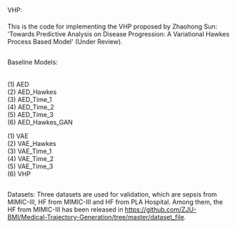 # 
VHP: 
####
This is the code for implementing the VHP proposed by Zhaohong Sun: 'Towards Predictive Analysis on Disease Progression: A Variational Hawkes Process
Based Model' (Under Review).
## 
Baseline Models:
###### 
(1) AED  
(2) AED_Hawkes  
(3) AED_Time_1  
(4) AED_Time_2  
(5) AED_Time_3  
(6) AED_Hawkes_GAN

(1) VAE  
(2) VAE_Hawkes  
(3) VAE_Time_1  
(4) VAE_Time_2  
(5) VAE_Time_3  
(6) VHP

## 
Datasets:
Three datasets are used for validation, which are sepsis from MIMIC-III, HF from MIMIC-III and HF from PLA Hospital. Among them, the HF from MIMIC-III has been released in https://github.com/ZJU-BMI/Medical-Trajectory-Generation/tree/master/dataset_file.








